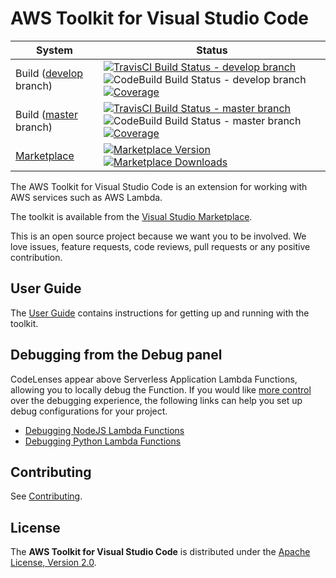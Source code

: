 # AWS Toolkit for Visual Studio Code

System | Status
---|---
Build ([develop](https://github.com/aws/aws-toolkit-vscode/tree/develop) branch)|[![TravisCI Build Status - develop branch](https://travis-ci.org/aws/aws-toolkit-vscode.svg?branch=develop)](https://travis-ci.org/aws/aws-toolkit-vscode) ![CodeBuild Build Status - develop branch](https://codebuild.us-west-2.amazonaws.com/badges?uuid=eyJlbmNyeXB0ZWREYXRhIjoiMlluaDRTMnZLdmMvcFREQVQ4RjFoK0FUSTZPdlRVcWJlQ2gwRElLT2gxZDhMeno5MThZZnlXdURDVFFjOWdqSEQ5QjVBYm0xSURoU3E1RTVHejltcnZrPSIsIml2UGFyYW1ldGVyU3BlYyI6IkY3SE9CaG1oMHhJUmsyakkiLCJtYXRlcmlhbFNldFNlcmlhbCI6MX0%3D&branch=develop) [![Coverage](https://img.shields.io/codecov/c/github/aws/aws-toolkit-vscode/develop.svg)](https://codecov.io/gh/aws/aws-toolkit-vscode/branch/develop)
Build ([master](https://github.com/aws/aws-toolkit-vscode/tree/master) branch)|[![TravisCI Build Status - master branch](https://travis-ci.org/aws/aws-toolkit-vscode.svg?branch=master)](https://travis-ci.org/aws/aws-toolkit-vscode) ![CodeBuild Build Status - master branch](https://codebuild.us-west-2.amazonaws.com/badges?uuid=eyJlbmNyeXB0ZWREYXRhIjoiMlluaDRTMnZLdmMvcFREQVQ4RjFoK0FUSTZPdlRVcWJlQ2gwRElLT2gxZDhMeno5MThZZnlXdURDVFFjOWdqSEQ5QjVBYm0xSURoU3E1RTVHejltcnZrPSIsIml2UGFyYW1ldGVyU3BlYyI6IkY3SE9CaG1oMHhJUmsyakkiLCJtYXRlcmlhbFNldFNlcmlhbCI6MX0%3D&branch=master) [![Coverage](https://img.shields.io/codecov/c/github/aws/aws-toolkit-vscode/master.svg)](https://codecov.io/gh/aws/aws-toolkit-vscode/branch/master)
[Marketplace](https://marketplace.visualstudio.com/items?itemName=AmazonWebServices.aws-toolkit-vscode)|[![Marketplace Version](https://img.shields.io/vscode-marketplace/v/AmazonWebServices.aws-toolkit-vscode.svg) ![Marketplace Downloads](https://img.shields.io/vscode-marketplace/d/AmazonWebServices.aws-toolkit-vscode.svg)](https://marketplace.visualstudio.com/items?itemName=AmazonWebServices.aws-toolkit-vscode)

The AWS Toolkit for Visual Studio Code is an extension for working with AWS services such as AWS Lambda.

The toolkit is available from the [Visual Studio Marketplace](https://marketplace.visualstudio.com/itemdetails?itemName=AmazonWebServices.aws-toolkit-vscode).

This is an open source project because we want you to be involved. We love issues, feature requests, code reviews, pull requests or any positive contribution.

## User Guide

The [User Guide](https://docs.aws.amazon.com/toolkit-for-vscode/latest/userguide/welcome.html) contains instructions for getting up and running with the toolkit.

## Debugging from the Debug panel

CodeLenses appear above Serverless Application Lambda Functions, allowing you to locally debug the Function. If you would like [more control](https://code.visualstudio.com/docs/editor/debugging#_launch-configurations) over the debugging experience, the following links can help you set up debug configurations for your project.

* [Debugging NodeJS Lambda Functions](docs/debugging-nodejs-lambda-functions.md)
* [Debugging Python Lambda Functions](docs/debugging-python-lambda-functions.md)
<!-- TODO: Uncomment once the PR for this doc is merged -->
<!-- * [Debugging .NET Core Lambda Functions](docs/debugging-dotnetcore-lambda-functions.md) -->

## Contributing

See [Contributing](./CONTRIBUTING.md).

## License

The **AWS Toolkit for Visual Studio Code** is distributed under the [Apache License, Version 2.0](https://www.apache.org/licenses/LICENSE-2.0).
